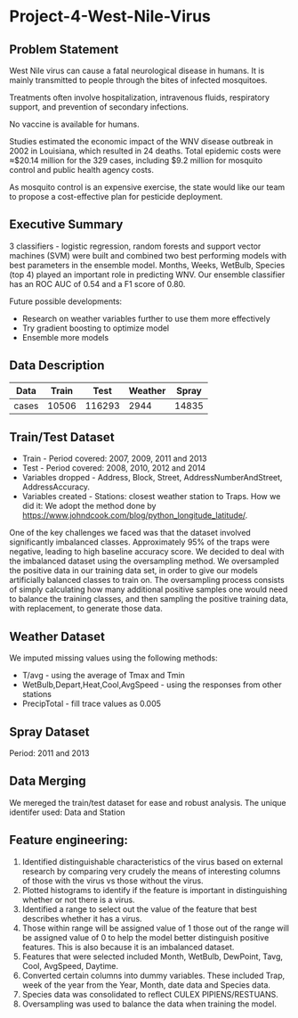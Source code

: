 # Project-4-West-Nile-Virus

## Problem Statement

West Nile virus can cause a fatal neurological disease in humans. It is mainly transmitted to people through the bites of infected mosquitoes.

Treatments often involve hospitalization, intravenous fluids, respiratory support, and prevention of secondary infections.

No vaccine is available for humans.

Studies estimated the economic impact of the WNV disease outbreak in 2002 in Louisiana, which resulted in 24 deaths. Total epidemic costs were ≈$20.14 million for the 329 cases, including $9.2 million for mosquito control and public health agency costs.

As mosquito control is an expensive exercise, the state would like our team to propose a cost-effective plan for pesticide deployment.

## Executive Summary 

3 classifiers - logistic regression, random forests and support vector machines (SVM) were built and combined two best performing models with best parameters in the ensemble model. Months, Weeks, WetBulb, Species (top 4) played an important role in predicting WNV. Our ensemble classifier has an ROC AUC of 0.54 and a F1 score of 0.80.

Future possible developments:
- Research on weather variables further to use them more effectively
- Try gradient boosting to optimize model
- Ensemble more models 

## Data Description 

Data|Train|Test|Weather|Spray|
|---|---|---|---|---|
cases|10506| 116293| 2944 |14835 

## Train/Test Dataset

- Train - Period covered: 2007,	2009,	2011 and 2013
- Test  - Period covered: 2008, 2010,	2012 and 2014
- Variables dropped - Address, Block, Street, AddressNumberAndStreet, AddressAccuracy. 
- Variables created - Stations: closest weather station to Traps. How we did it: We adopt the method done by https://www.johndcook.com/blog/python_longitude_latitude/.

One of the key challenges we faced was that the dataset involved significantly imbalanced classes. Approximately 95% of the traps were negative, leading to high baseline accuracy score. We decided to deal with the imbalanced dataset using the oversampling method. 
We oversampled the positive data in our training data set, in order to give our models artificially balanced classes to train on.
The oversampling process consists of simply calculating how many additional positive samples one would need to balance the training classes, and then sampling the positive training data, with replacement, to generate those data.

## Weather Dataset

We imputed missing values using the following methods:

- T/avg - using the average of Tmax and Tmin
- WetBulb,Depart,Heat,Cool,AvgSpeed - using the responses from other stations
- PrecipTotal - fill trace values as 0.005

## Spray Dataset

Period: 2011 and 2013

## Data Merging
We mereged the train/test dataset for ease and robust analysis. The unique identifer used: Data and Station

## Feature engineering:

1. Identified distinguishable characteristics of the virus based on external research by comparing very crudely the means of interesting columns of those with the virus vs those without the virus.
2. Plotted histograms to identify if the feature is important in distinguishing whether or not there is a virus.
3. Identified a range to select out the value of the feature that best describes whether it has a virus.
4. Those within range will be assigned value of 1 those out of the range will be assigned value of 0 to help the model better distinguish positive features. This is also because it is an imbalanced dataset.
5. Features that were selected included Month, WetBulb, DewPoint, Tavg, Cool, AvgSpeed, Daytime.
6. Converted certain columns into dummy variables. These included Trap, week of the year from the Year, Month, date data and Species data.
7. Species data was consolidated to reflect CULEX PIPIENS/RESTUANS.
8. Oversampling was used to balance the data when training the model.
